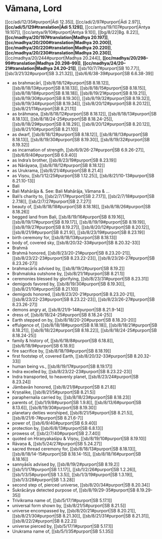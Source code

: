 # Vāmana, Lord

[[cc/adi/12/35#purport|Ādi 12.35]], [[cc/adi/2/97#purport|Ādi 2.97]], **[[cc/adi/5/129#translation|Ādi 5.129]]**, [[cc/antya/19/107#purport|Antya 19.107]], [[cc/antya/9/10#purport|Antya 9.10]], [[bg/8/22|Bg. 8.22]], **[[cc/madhya/20/197#translation|Madhya 20.197]]**, **[[cc/madhya/20/200#translation|Madhya 20.200]]**, **[[cc/madhya/20/220#translation|Madhya 20.220]]**, **[[cc/madhya/20/230#translation|Madhya 20.230]]**, [[cc/madhya/20/244#purport|Madhya 20.244]], **[[cc/madhya/20/298–99#translation|Madhya 20.298–99]]**, **[[cc/madhya/24/20–21#translation|Madhya 24.20–21]]**, [[sb/10/7/7#purport|SB 10.7.7]], [[sb/3/21/32#purport|SB 3.21.32]], [[sb/6/6/38-39#purport|SB 6.6.38-39]]

* as brahmacārī, [[sb/8/18/12#purport|SB 8.18.12]], [[sb/8/18/13#purport|SB 8.18.13]], [[sb/8/18/15#purport|SB 8.18.15]], [[sb/8/18/18#purport|SB 8.18.18]], [[sb/8/19/21#purport|SB 8.19.21]], [[sb/8/19/30#purport|SB 8.19.30]], [[sb/8/19/32#purport|SB 8.19.32]], [[sb/8/19/34#purport|SB 8.19.34]], [[sb/8/20/12#purport|SB 8.20.12]], [[sb/8/21/11#purport|SB 8.21.11]]
* as brāhmaṇa, [[sb/8/18/12#purport|SB 8.18.12]], [[sb/8/18/13#purport|SB 8.18.13]], [[sb/8/18/24-25#purport|SB 8.18.24-25]], [[sb/8/18/29#purport|SB 8.18.29]], [[sb/8/20/12#purport|SB 8.20.12]], [[sb/8/21/10#purport|SB 8.21.10]]
* as dwarf, [[sb/8/18/12#purport|SB 8.18.12]], [[sb/8/18/13#purport|SB 8.18.13]], [[sb/8/19/30#purport|SB 8.19.30]], [[sb/8/19/32#purport|SB 8.19.32]]
* as incarnation of strength, [[sb/6/9/26-27#purport|SB 6.9.26-27]], [[sb/6/9/40#purport|SB 6.9.40]]
* as Indra’s brother, [[sb/8/23/19#purport|SB 8.23.19]]
* as Nārāyaṇa, [[sb/8/18/12#purport|SB 8.18.12]]
* as Urukrama, [[sb/8/21/4#purport|SB 8.21.4]]
* as Viṣṇu, [[sb/1/12/25#purport|SB 1.12.25]], [[sb/8/21/10-13#purport|SB 8.21.10-13]]
* Bali 
* Bali Mahārāja &. See: Bali Mahārāja, Vāmana & ... 
* Bali’s charity to, [[sb/2/7/17#purport|SB 2.7.17]], [[sb/2/7/18#purport|SB 2.7.18]], [[sb/2/7/27#purport|SB 2.7.27]]
* beauty of, [[sb/8/18/18#purport|SB 8.18.18]], [[sb/8/18/26#purport|SB 8.18.26]]
* begged land from Bali, [[sb/8/19/16#purport|SB 8.19.16]], [[sb/8/19/17#purport|SB 8.19.17]], [[sb/8/19/19#purport|SB 8.19.19]], [[sb/8/19/27#purport|SB 8.19.27]], [[sb/8/20/12#purport|SB 8.20.12]], [[sb/8/21/9#purport|SB 8.21.9]], [[sb/8/23/19#purport|SB 8.23.19]]
* birth ceremony for, [[sb/8/18/13#purport|SB 8.18.13]]
* body of, covered sky, [[sb/8/20/32-33#purport|SB 8.20.32-33]]
* Brahmā 
* Brahmā honored, [[sb/8/23/20-21#purport|SB 8.23.20-21]], [[sb/8/23/22-23#purport|SB 8.23.22-23]], [[sb/8/23/26-27#purport|SB 8.23.26-27]]
* brahmacārīs advised by, [[sb/8/19/2#purport|SB 8.19.2]]
* Brahmaloka outshone by, [[sb/8/21/1#purport|SB 8.21.1]]
* ceremonies blessed by glorifying, [[sb/8/23/31#purport|SB 8.23.31]]
* demigods favored by, [[sb/8/19/30#purport|SB 8.19.30]], [[sb/8/21/10#purport|SB 8.21.10]]
* demigods honored, [[sb/8/23/20-21#purport|SB 8.23.20-21]], [[sb/8/23/22-23#purport|SB 8.23.22-23]], [[sb/8/23/26-27#purport|SB 8.23.26-27]]
* demons angry at, [[sb/8/21/9-14#purport|SB 8.21.9-14]]
* dress of, [[sb/8/18/24-25#purport|SB 8.18.24-25]]
* Earth stepped on by, [[sb/8/18/20-20#purport|SB 8.18.20-20]]
* effulgence of, [[sb/8/18/18#purport|SB 8.18.18]], [[sb/8/18/21#purport|SB 8.18.21]], [[sb/8/18/22#purport|SB 8.18.22]], [[sb/8/18/24-25#purport|SB 8.18.24-25]]
* family & history of, [[sb/6/18/8#purport|SB 6.18.8]], [[sb/6/18/9#purport|SB 6.18.9]]
* fire sacrifice by, [[sb/8/18/19#purport|SB 8.18.19]]
* first footstep of, covered Earth, [[sb/8/20/32-33#purport|SB 8.20.32-33]]
* human being vs., [[sb/8/19/17#purport|SB 8.19.17]]
* Indra excelled by, [[sb/8/23/22-23#purport|SB 8.23.22-23]]
* Indra transported, to heavenly planet, [[sb/8/23/24#purport|SB 8.23.24]]
* Jāmbavān honored, [[sb/8/21/8#purport|SB 8.21.8]]
* Kṛṣṇalike, [[sb/8/21/5#purport|SB 8.21.5]]
* paraphernalia carried by, [[sb/8/18/23#purport|SB 8.18.23]]
* parents of, [[sb/1/9/8#purport|SB 1.9.8]], [[sb/8/13/6#purport|SB 8.13.6]], [[sb/8/19/30#purport|SB 8.19.30]]
* planetary deities worshiped, [[sb/8/21/5#purport|SB 8.21.5]], [[sb/8/21/6-7#purport|SB 8.21.6-7]]
* power of, [[sb/6/9/40#purport|SB 6.9.40]]
* protection by, [[sb/6/8/13#purport|SB 6.8.13]]
* prowess of, [[sb/2/7/40#purport|SB 2.7.40]]
* quoted on Hiraṇyakaśipu & Viṣṇu, [[sb/8/19/10#purport|SB 8.19.10]]
* Rāvaṇa &, [[sb/5/24/27#purport|SB 5.24.27]]
* sacred thread ceremony for, [[sb/8/18/13#purport|SB 8.18.13]], [[sb/8/18/14-15#purport|SB 8.18.14-15]], [[sb/8/18/16#purport|SB 8.18.16]]
* sannyāsīs advised by, [[sb/8/19/2#purport|SB 8.19.2]]
*  [[sb/1/1/17#purport|SB 1.1.17]], [[sb/1/2/26#purport|SB 1.2.26]], [[sb/1/3/5#purport|SB 1.3.5]], [[sb/1/3/19#purport|SB 1.3.19]], [[sb/1/3/28#purport|SB 1.3.28]]
* second step of, pierced universe, [[sb/8/20/34#purport|SB 8.20.34]]
* Śukrācārya detected purpose of, [[sb/8/19/29-35#purport|SB 8.19.29-35]]
* Trivikrama name of, [[sb/5/17/1#purport|SB 5.17.1]]
* universal form shown by, [[sb/8/21/5#purport|SB 8.21.5]]
* universe encompassed by, [[sb/8/20/21#purport|SB 8.20.21]], [[sb/8/21/30#purport|SB 8.21.30]], [[sb/8/21/31#purport|SB 8.21.31]], [[sb/8/22/2#purport|SB 8.22.2]]
* universe pierced by, [[sb/5/17/1#purport|SB 5.17.1]]
* Urukrama name of, [[sb/5/1/35#purport|SB 5.1.35]]

